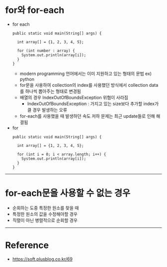 # for와 for-each

- for each
  ```
  public static void main(String[] args) {

    int array[] = {1, 2, 3, 4, 5};

    for (int number : array) {
      System.out.println(array[i]);
    }
  }
  ```
  - modern programming 언어에서는 이미 지원하고 있는 형태의 문법 ex) python
  - for문을 사용하여 collection의 index를 사용했던 방식에서 collection data를 하나씩 뽑아주는 형태로 변경됨
  - 배열의 경우 IndexOutOfBoundsException 위협이 사라짐
    - IndexOutOfBoundsException : 가지고 있는 size보다 추가할 index가 클 경우 발생하는 오류
  - for-each를 사용했을 때 발생하던 속도 저하 문제는 최근 update들로 인해 해결됨
- for
  ```
  public static void main(String[] args) {

    int array[] = {1, 2, 3, 4, 5};

    for (int i = 0; i < array.length; i++) {
      System.out.println(array[i]);
    }
  }
  ```

--- 

# for-each문을 사용할 수 없는 경우

- 순회하는 도중 특정한 원소를 찾을 때
- 특정한 원소의 값을 수정해야할 경우
- 직렬이 아닌 병렬적으로 순회할 경우

---

# Reference

- https://soft.plusblog.co.kr/69
